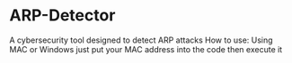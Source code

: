 # ARP-Detector
A cybersecurity tool designed to detect ARP attacks
How to use:
Using MAC or Windows just put your MAC address into the code then execute it
